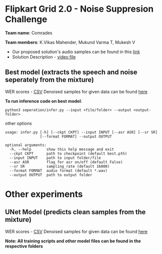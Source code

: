 # Flipkart Grid 2.0 - Noise Suppresion Challenge

**Team name**: Comrades

**Team members**: K.Vikas Mahender, Mukund Varma T, Mukesh V

- Our proposed solution's audio samples can be found in this [link]()
- Solution Description - [video file]()

## Best model (extracts the speech and noise seperately from the mixture)

WER scores - [CSV]()
Denoised samples for given data can be found [here]()

**To run inference code on best model**:

`python3 seperation/infer.py --input <file/folder> --output <output-folder>`

other options

```
usage: infer.py [-h] [--ckpt CKPT] --input INPUT [--asr ASR] [--sr SR]
                [--format FORMAT] --output OUTPUT

optional arguments:
  -h, --help       show this help message and exit
  --ckpt CKPT      path to checkpoint (default best.pth)
  --input INPUT    path to input folder/file
  --asr ASR        flag for asr on/off (default False)
  --sr SR          sampling_rate (default 16000)
  --format FORMAT  audio format (default *.wav)
  --output OUTPUT  path to output folder
```

# Other experiments

## UNet Model (predicts clean samples from the mixture)

WER scores - [CSV]()
Denoised samples for given data can be found [here]()

**Note: All training scripts and other model files can be found in the respective folders**



